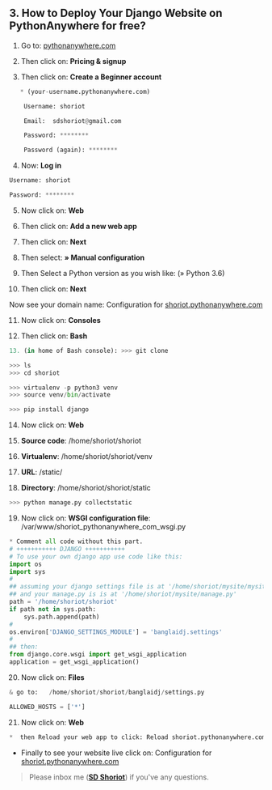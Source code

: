 ## 3. How to Deploy Your Django Website on PythonAnywhere for free?

1. Go to: [pythonanywhere.com](https://www.pythonanywhere.com/)

2. Then click on: **Pricing & signup** 

3. Then click on: **Create a Beginner account**
```python 
   * (your-username.pythonanywhere.com)

	Username: shoriot

	Email:  sdshoriot@gmail.com

	Password: ********

    Password (again): ********
```
4. Now: **Log in**
```python 
Username: shoriot

Password: ********
```
5. Now click on: **Web** 

6. Then click on:   **Add a new web app**

7. Then click on: **Next**

8. Then select: **» Manual configuration**

9. Then Select a Python version as you wish like: (» Python 3.6)

10. Then click on:  **Next**

Now see your domain name: Configuration for [shoriot.pythonanywhere.com](http://shoriot.pythonanywhere.com/)

11. Now click on: **Consoles**

12. Then click on: **Bash**
```python
13. (in home of Bash console): >>> git clone

>>> ls
>>> cd shoriot

>>> virtualenv -p python3 venv
>>> source venv/bin/activate

>>> pip install django
```
14. Now click on: **Web**

15. **Source code**: /home/shoriot/shoriot

16. **Virtualenv**: /home/shoriot/shoriot/venv

17. **URL**: /static/    

18. **Directory**: /home/shoriot/shoriot/static
```python
>>> python manage.py collectstatic
```
19. Now click on: **WSGI configuration file**:  /var/www/shoriot_pythonanywhere_com_wsgi.py

```python
* Comment all code without this part.
# +++++++++++ DJANGO +++++++++++
# To use your own django app use code like this:
import os
import sys
#
## assuming your django settings file is at '/home/shoriot/mysite/mysite/settings.py'
## and your manage.py is is at '/home/shoriot/mysite/manage.py'
path = '/home/shoriot/shoriot'
if path not in sys.path:
    sys.path.append(path)
#
os.environ['DJANGO_SETTINGS_MODULE'] = 'banglaidj.settings'
#
## then:
from django.core.wsgi import get_wsgi_application
application = get_wsgi_application()
```
20. Now click on: **Files**

```python
& go to:   /home/shoriot/shoriot/banglaidj/settings.py

ALLOWED_HOSTS = ['*']
```

21. Now click on: **Web**

```python
*  then Reload your web app to click: Reload shoriot.pythonanywhere.com
```
*  Finally to see your website live click on: Configuration for [shoriot.pythonanywhere.com](http://shoriot.pythonanywhere.com/)


> Please inbox me (**[SD Shoriot](https://www.facebook.com/shoriot)**) if you've any questions. 